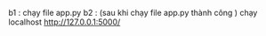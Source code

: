 b1 : chạy file app.py
b2 : (sau khi chạy file app.py thành công ) chạy localhost http://127.0.0.1:5000/
